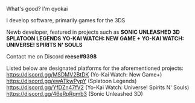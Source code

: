 What's good? I'm qyokai

I develop software, primarily games for the 3DS

Newb developer, featured in projects such as
	**SONIC UNLEASHED 3D
	SPLATOON LEGENDS
	YO-KAI WATCH: NEW GAME +
	YO-KAI WATCH: UNIVERSE! SPIRITS N' SOULS**

Contact me on Discord 
**reese#9398**

Listed below are designated platforms for the aforementioned projects:
https://discord.gg/MSDMV2BtDK (Yo-Kai Watch: New Game+)
https://discord.gg/ewATkwPypY (Splatoon Legends)
https://discord.gg/YfDZn47fV2 (Yo-Kai Watch: Universe! Spirits N' Souls)
https://discord.gg/46eRpRqmb3 (Sonic Unleashed 3D)
